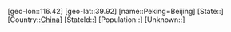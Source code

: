 ﻿---
location: [39.92,116.42]
type: City
SpocWebEntityId: 33283
isDeleted: false
confidential: public
tags:
- geo/City

---

[geo-lon::116.42]
[geo-lat::39.92]
[name::Peking=Beijing]
[State::]
[Country::[China](geo/Continent/Asia/China.md)]
[StateId::]
[Population::]
[Unknown::]

